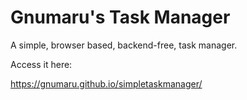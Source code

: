 # Gnumaru's Task Manager
A simple, browser based, backend-free, task manager.

Access it here:

https://gnumaru.github.io/simpletaskmanager/
